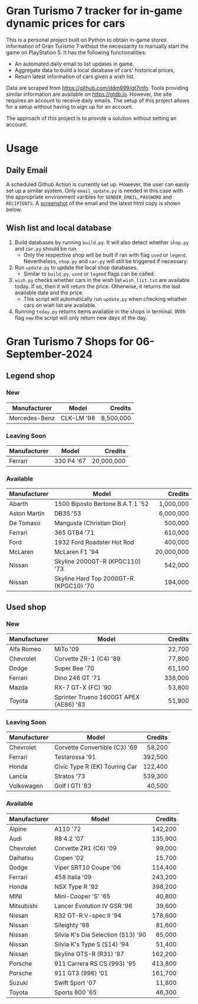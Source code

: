 # Gran Turismo 7 tracker for in-game dynamic prices for cars

This is a personal project built on Python to obtain in-game stores information of Gran Turismo 7 without the necessarity to manually start the game on PlayStation 5. It has the following functionalities:

- An automated daily email to list updates in game.
- Aggregate data to build a local database of cars' historical prices,
- Return latest information of cars given a wish list.

Data are scraped from https://github.com/ddm999/gt7info. Tools providing similar information are available on https://gtdb.io. However, the site requires an account to receive daily emails. The setup of this project allows for a setup without having to sign up for an account.

The approach of this project is to provide a solution without setting an account.

# Usage

## Daily Email

A scheduled Github Action is currently set up. However, the user can easily set up a similar system. Only `email_update.py` is needed in this case with the appropriate environment varibles for `SENDER_EMAIL`, `PASSWORD` and `RECIPIENTS`. A [screenshot](https://raw.githubusercontent.com/marcohoucheng/Gran-Turismo-7-Price-Tracker/main/data/email_screenshot.png) of the email and the latest html copy is shown below.

## Wish list and local database

1. Build databases by running `build.py`. It will also detect whether `shop.py` and `car.py` should be run.
    - Only the respective shop will be built if ran with flag `used` or `legend`. Nevertheless, `shop.py` and `car.py` will still be triggered if necessary.
2. Run `update.py` to update the local shop databases.
    - Similar to `build.py`, `used` or `legend` flags can be called.
3. `wish.py` checks whether cars in the wish list `wish_list.txt` are available today. If so, then it will return the price. Otherwise, it returns the last available date and the price.
    - This script will automatically run `update.py` when checking whather cars on wish list are available.
4. Running `today.py` returns items available in the shops in terminal. With flag `new` the script will only return new days of the day.


# Gran Turismo 7 Shops for 06-September-2024



## Legend shop

### New
 | Manufacturer | Model | Credits |
 | --- | --- | --: |
|Mercedes-Benz|CLK-LM '98|8,500,000|

### Leaving Soon
 | Manufacturer | Model | Credits |
 | --- | --- | --: |
|Ferrari|330 P4 '67|20,000,000|

### Available
 | Manufacturer | Model | Credits |
 | --- | --- | --: |
|Abarth|1500 Biposto Bertone B.A.T 1 '52|1,000,000|
|Aston Martin|DB3S '53|6,000,000|
|De Tomaso|Mangusta (Christian Dior)|500,000|
|Ferrari|365 GTB4 '71|610,000|
|Ford|1932 Ford Roadster Hot Rod|400,000|
|McLaren|McLaren F1 '94|20,000,000|
|Nissan|Skyline 2000GT-R (KPGC110) '73|542,000|
|Nissan|Skyline Hard Top 2000GT-R (KPGC10) '70|194,000|


## Used shop

### New
 | Manufacturer | Model | Credits |
 | --- | --- | --: |
|Alfa Romeo|MiTo '09|22,700|
|Chevrolet|Corvette ZR-1 (C4) '89|77,800|
|Dodge|Super Bee '70|61,100|
|Ferrari|Dino 246 GT '71|338,000|
|Mazda|RX-7 GT-X (FC) '90|53,800|
|Toyota|Sprinter Trueno 1600GT APEX (AE86) '83|51,900|

### Leaving Soon
 | Manufacturer | Model | Credits |
 | --- | --- | --: |
|Chevrolet|Corvette Convertible (C3) '69|58,200|
|Ferrari|Testarossa '91|392,500|
|Honda|Civic Type R (EK) Touring Car|122,400|
|Lancia|Stratos '73|539,300|
|Volkswagen|Golf I GTI '83|40,500|

### Available
 | Manufacturer | Model | Credits |
 | --- | --- | --: |
|Alpine|A110 '72|142,200|
|Audi|R8 4.2 '07|135,900|
|Chevrolet|Corvette ZR1 (C6) '09|99,000|
|Daihatsu|Copen '02|15,700|
|Dodge|Viper SRT10 Coupe '06|114,400|
|Ferrari|458 Italia '09|243,200|
|Honda|NSX Type R '92|398,200|
|MINI|Mini-Cooper 'S' '65|40,800|
|Mitsubishi|Lancer Evolution IV GSR '96|39,600|
|Nissan|R32 GT-R V-spec II '94|178,600|
|Nissan|Sileighty '98|81,600|
|Nissan|Silvia K's Dia Selection (S13) '90|65,000|
|Nissan|Silvia K's Type S (S14) '94|51,400|
|Nissan|Skyline GTS-R (R31) '87|162,200|
|Porsche|911 Carrera RS CS (993) '95|413,800|
|Porsche|911 GT3 (996) '01|161,700|
|Suzuki|Swift Sport '07|11,800|
|Toyota|Sports 800 '65|46,300|
